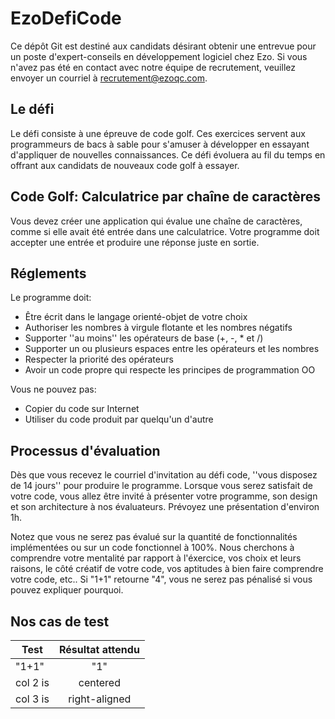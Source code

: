 # EzoDefiCode
Ce dépôt Git est destiné aux candidats désirant obtenir une entrevue pour un poste d'expert-conseils en développement logiciel chez Ezo. Si vous n'avez pas été en contact avec notre équipe de recrutement, veuillez envoyer un courriel à recrutement@ezoqc.com.

## Le défi
Le défi consiste à une épreuve de code golf. Ces exercices servent aux programmeurs de bacs à sable pour s'amuser à développer en essayant d'appliquer de nouvelles connaissances. Ce défi évoluera au fil du temps en offrant aux candidats de nouveaux code golf à essayer.

## Code Golf: Calculatrice par chaîne de caractères
Vous devez créer une application qui évalue une chaîne de caractères, comme si elle avait été entrée dans une calculatrice. Votre programme doit accepter une entrée et produire une réponse juste en sortie.

## Réglements

Le programme doit:
* Être écrit dans le langage orienté-objet de votre choix
* Authoriser les nombres à virgule flotante et les nombres négatifs
* Supporter ''au moins'' les opérateurs de base (+, -, * et /)
* Supporter un ou plusieurs espaces entre les opérateurs et les nombres
* Respecter la priorité des opérateurs
* Avoir un code propre qui respecte les principes de programmation OO

Vous ne pouvez pas:
* Copier du code sur Internet
* Utiliser du code produit par quelqu'un d'autre

## Processus d'évaluation
Dès que vous recevez le courriel d'invitation au défi code, ''vous disposez de 14 jours'' pour produire le programme. Lorsque vous serez satisfait de votre code, vous allez être invité à présenter votre programme, son design et son architecture à nos évaluateurs. Prévoyez une présentation d'environ 1h.

Notez que vous ne serez pas évalué sur la quantité de fonctionnalités implémentées ou sur un code fonctionnel à 100%. Nous cherchons à comprendre votre mentalité par rapport à l'éxercice, vos choix et leurs raisons, le côté créatif de votre code, vos aptitudes à bien faire comprendre votre code, etc.. Si "1+1" retourne "4", vous ne serez pas pénalisé si vous pouvez expliquer pourquoi.

## Nos cas de test
| Test     | Résultat attendu |
|----------|:----------------:|
| "1+1"    |  "1"             |
| col 2 is |    centered      |
| col 3 is | right-aligned    |

